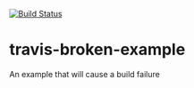 [![Build Status](https://travis-ci.org/AndroAndrei/travis-broken-example.svg?branch=master)](https://travis-ci.org/AndroAndrei/travis-broken-example)
# travis-broken-example

An example that will cause a build failure
